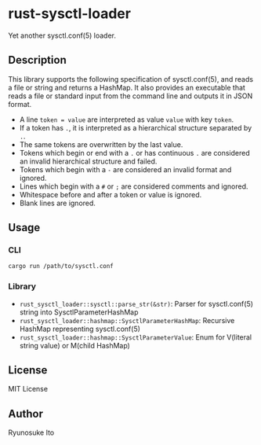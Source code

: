 # rust-sysctl-loader

Yet another sysctl.conf(5) loader.

## Description

This library supports the following specification of sysctl.conf(5), and reads a file or string and returns a HashMap. It also provides an executable that reads a file or standard input from the command line and outputs it in JSON format.

- A line `token = value` are interpreted as value `value` with key `token`.
- If a token has `.`, it is interpreted as a hierarchical structure separated by `.`.
- The same tokens are overwritten by the last value.
- Tokens which begin or end with a `.` or has continuous `.` are considered an invalid hierarchical structure and failed.
- Tokens which begin with a `-` are considered an invalid format and ignored.
- Lines which begin with a `#` or `;` are considered comments and ignored.
- Whitespace before and after a token or value is ignored.
- Blank lines are ignored.

## Usage

### CLI

```sh
cargo run /path/to/sysctl.conf
```

### Library

- `rust_sysctl_loader::sysctl::parse_str(&str)`: Parser for sysctl.conf(5) string into SysctlParameterHashMap
- `rust_sysctl_loader::hashmap::SysctlParameterHashMap`: Recursive HashMap representing sysctl.conf(5)
- `rust_sysctl_loader::hashmap::SysctlParameterValue`: Enum for V(literal string value) or M(child HashMap)

## License

MIT License

## Author

Ryunosuke Ito
